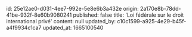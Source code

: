 id: 25e12ae0-d031-4ee7-992e-5e8e6b3a432e
origin: 2a170e8b-78dd-41be-932f-8e60b9080241
published: false
title: 'Loi fédérale sur le droit international privé'
content: null
updated_by: c10c1599-a925-4e29-b45f-a4f9934c1ca7
updated_at: 1665100540
